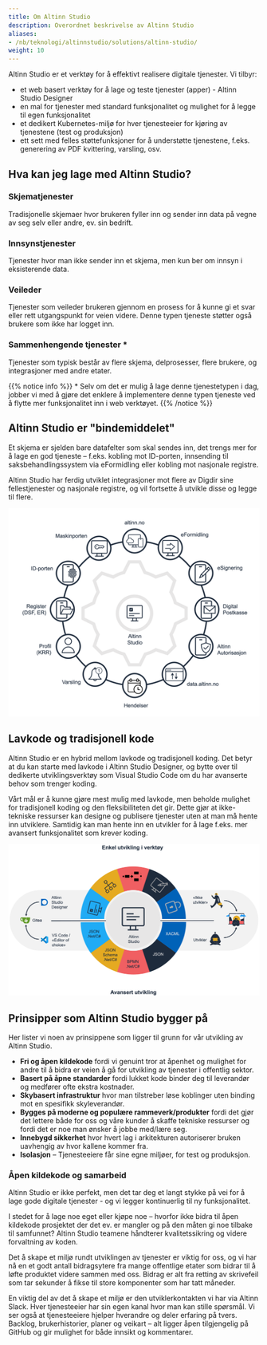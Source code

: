 ```yaml
---
title: Om Altinn Studio
description: Overordnet beskrivelse av Altinn Studio
aliases:
- /nb/teknologi/altinnstudio/solutions/altinn-studio/
weight: 10
---
```


Altinn Studio er et verktøy for å effektivt realisere digitale tjenester. Vi tilbyr:
- et web basert verktøy for å lage og teste tjenester (apper) - Altinn Studio Designer
- en mal for tjenester med standard funksjonalitet og mulighet for å legge til egen funksjonalitet
- et dedikert Kubernetes-miljø for hver tjenesteeier for kjøring av tjenestene (test og produksjon)
- ett sett med felles støttefunksjoner for å understøtte tjenestene, f.eks. generering av PDF kvittering, varsling, osv.


## Hva kan jeg lage med Altinn Studio?

### Skjematjenester
Tradisjonelle skjemaer hvor brukeren fyller inn og sender inn data på vegne av seg selv eller andre, ev. sin bedrift.

### Innsynstjenester
Tjenester hvor man ikke sender inn et skjema, men kun ber om innsyn i eksisterende data.

### Veileder
Tjenester som veileder brukeren gjennom en prosess for å kunne gi et svar eller rett utgangspunkt for veien videre.
Denne typen tjeneste støtter også brukere som ikke har logget inn.

### Sammenhengende tjenester *
Tjenester som typisk består av flere skjema, delprosesser, flere brukere, og integrasjoner med andre etater.

{{% notice info %}}
\* Selv om det er mulig å lage denne tjenestetypen i dag, jobber vi med å gjøre det enklere å implementere denne 
typen tjeneste ved å flytte mer funksjonalitet inn i web verktøyet.
{{% /notice %}}

## Altinn Studio er "bindemiddelet"
Et skjema er sjelden bare datafelter som skal sendes inn, det trengs mer for å lage en god tjeneste – f.eks. kobling 
mot ID-porten, innsending til saksbehandlingssystem via eFormidling eller kobling mot nasjonale registre.

Altinn Studio har ferdig utviklet integrasjoner mot flere av Digdir sine fellestjenester og nasjonale registre, og vil 
fortsette å utvikle disse og legge til flere.

![Altinn Studio er "bindemiddelet"](./studio-i-midten.png "Altinn Studio er bindemiddelet")

## Lavkode og tradisjonell kode
Altinn Studio er en hybrid mellom lavkode og tradisjonell koding. Det betyr at du kan starte med lavkode i Altinn Studio
Designer, og bytte over til dedikerte utviklingsverktøy som Visual Studio Code om du har avanserte behov som trenger
koding.

Vårt mål er å kunne gjøre mest mulig med lavkode, men beholde mulighet for tradisjonell koding og den fleksibiliteten 
det gir. Dette gjør at ikke-tekniske ressurser kan designe og publisere tjenester uten at man må hente inn utviklere.
Samtidig kan man hente inn en utvikler for å lage f.eks. mer avansert funksjonalitet som krever koding.

![Verktøyet støtter både lavkode og tradisjonell koding](./nocode_vs_coding.png "Verktøyet støtter både lavkode og tradisjonell koding")


## Prinsipper som Altinn Studio bygger på
Her lister vi noen av prinsippene som ligger til grunn for vår utvikling av Altinn Studio.
- **Fri og åpen kildekode** fordi vi genuint tror at åpenhet og mulighet for andre til å bidra er veien å gå for utvikling av tjenester i offentlig sektor. 
- **Basert på åpne standarder** fordi lukket kode binder deg til leverandør og medfører ofte ekstra kostnader. 
- **Skybasert infrastruktur** hvor man tilstreber løse koblinger uten binding mot en spesifikk skyleverandør. 
- **Bygges på moderne og populære rammeverk/produkter** fordi det gjør det lettere både for oss og våre kunder å skaffe tekniske ressurser og fordi det er noe man ønsker å jobbe med/lære seg.
- **Innebygd sikkerhet** hvor hvert lag i arkitekturen autoriserer bruken uavhengig av hvor kallene kommer fra.
- **Isolasjon** – Tjenesteeiere får sine egne miljøer, for test og produksjon.

### Åpen kildekode og samarbeid
Altinn Studio er ikke perfekt, men det tar deg et langt stykke på vei for å lage gode digitale tjenester - og vi legger 
kontinuerlig til ny funksjonalitet.

I stedet for å lage noe eget eller kjøpe noe – hvorfor ikke bidra til åpen kildekode prosjektet der det ev. er mangler 
og på den måten gi noe tilbake til samfunnet?
Altinn Studio teamene håndterer kvalitetssikring og videre forvaltning av koden.

Det å skape et miljø rundt utviklingen av tjenester er viktig for oss, og vi har nå en et godt antall bidragsytere fra 
mange offentlige etater som bidrar til å løfte produktet videre sammen med oss.
Bidrag er alt fra retting av skrivefeil som tar sekunder å fikse til store komponenter som har tatt måneder.

En viktig del av det å skape et miljø er den utviklerkontakten vi har via Altinn Slack. Hver tjenesteeier har sin egen 
kanal hvor man kan stille spørsmål.
Vi ser også at tjenesteeiere hjelper hverandre og deler erfaring på tvers.
Backlog, brukerhistorier, planer og veikart – alt ligger åpen tilgjengelig på GitHub og gir mulighet for både innsikt 
og kommentarer.
